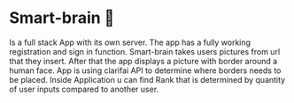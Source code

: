 # Smart-brain 🧠
Is a full stack App with its own server.
The app has a fully working registration and sign in function.
Smart-brain takes users pictures from url that they insert. After that the app displays a picture with border around a human face.
App is using clarifai API to determine where borders needs to be placed.
Inside Application u can find Rank that is determined by quantity of user inputs compared to another user.

